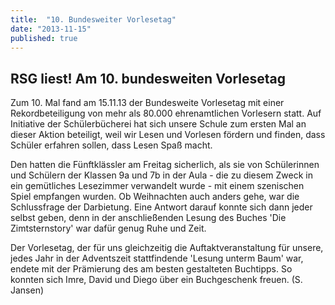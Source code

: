```yaml
---
title:  "10. Bundesweiter Vorlesetag"
date: "2013-11-15"
published: true
---
```


## RSG liest! Am 10. bundesweiten Vorlesetag

Zum 10. Mal fand am 15.11.13 der Bundesweite Vorlesetag mit einer Rekordbeteiligung von mehr als 80.000 ehrenamtlichen Vorlesern statt. Auf Initiative der Schülerbücherei hat sich unsere Schule zum ersten Mal an dieser Aktion beteiligt, weil wir Lesen und Vorlesen fördern und finden, dass Schüler erfahren sollen, dass Lesen Spaß macht.

Den hatten die Fünftklässler am Freitag sicherlich, als sie von Schülerinnen und Schülern der Klassen 9a und 7b in der Aula - die zu diesem Zweck in ein gemütliches Lesezimmer verwandelt wurde - mit einem szenischen Spiel empfangen wurden. Ob Weihnachten auch anders gehe, war die Schlussfrage der Darbietung. Eine Antwort darauf konnte sich dann jeder selbst geben, denn in der anschließenden Lesung des Buches 'Die Zimtsternstory' war dafür genug Ruhe und Zeit.

Der Vorlesetag, der für uns gleichzeitig die Auftaktveranstaltung für unsere, jedes Jahr in der Adventszeit stattfindende 'Lesung unterm Baum' war, endete mit der Prämierung des am besten gestalteten Buchtipps. So konnten sich Imre, David und Diego über ein Buchgeschenk freuen. (S. Jansen)
